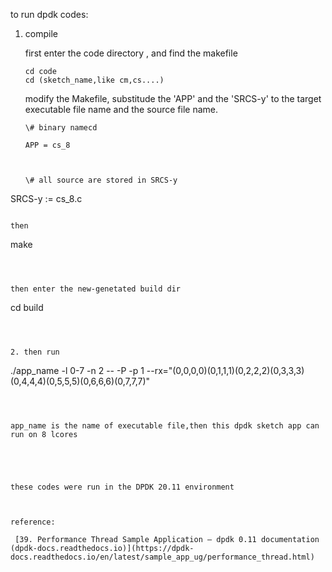 to run dpdk codes:

1. compile

   first enter the code directory , and find the makefile 
   
   ```
   cd code
   cd (sketch_name,like cm,cs....)

   ```

   modify the Makefile,  substitude the 'APP' and the 'SRCS-y' to the target  executable file  name and the source file name. 
   
   ```
   \# binary namecd 
   
   APP = cs_8
   
   
   
   \# all source are stored in SRCS-y
   
SRCS-y := cs_8.c
   ```
   
   then

```
make
```



then enter the new-genetated build dir

```
cd build
```



2. then run

```
 ./app_name -l 0-7 -n 2 -- -P -p 1 --rx="(0,0,0,0)(0,1,1,1)(0,2,2,2)(0,3,3,3)(0,4,4,4)(0,5,5,5)(0,6,6,6)(0,7,7,7)"
```



app_name is the name of executable file,then this dpdk sketch app can run on 8 lcores





these codes were run in the DPDK 20.11 environment



reference:

 [39. Performance Thread Sample Application — dpdk 0.11 documentation (dpdk-docs.readthedocs.io)](https://dpdk-docs.readthedocs.io/en/latest/sample_app_ug/performance_thread.html) 





